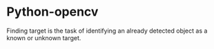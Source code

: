 # Python-opencv

Finding target   is the task of identifying an already detected object as a known or unknown target.
